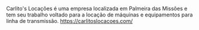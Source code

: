 Carlito's Locações é uma empresa localizada em Palmeira das Missões e tem seu trabalho voltado para a locação de máquinas e equipamentos para linha de transmissão. 
https://carlitoslocacoes.com/
